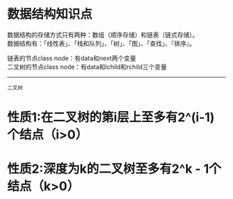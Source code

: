 数据结构知识点
===

数据结构的存储方式只有两种：数组（顺序存储）和链表（链式存储）。  
数据结构有：「线性表」、「栈和队列」、「树」、「图」、「查找」、『排序』。  

链表的节点class node：有data和next两个变量  
二叉树的节点class node：有data和lchild和rchild三个变量  

---

    二叉树

# 性质1:在二叉树的第i层上至多有2^(i-1)个结点（i>0）  
# 性质2:深度为k的二叉树至多有2^k - 1个结点（k>0）  
